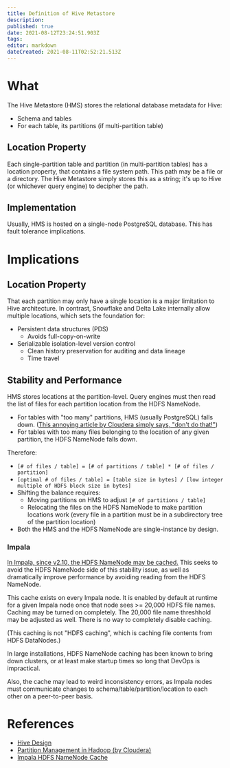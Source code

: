 ```yaml
---
title: Definition of Hive Metastore
description: 
published: true
date: 2021-08-12T23:24:51.903Z
tags: 
editor: markdown
dateCreated: 2021-08-11T02:52:21.513Z
---
```


# What
The Hive Metastore (HMS) stores the relational database metadata for Hive:
- Schema and tables
- For each table, its partitions (if multi-partition table)

## Location Property
Each single-partition table and partition (in multi-partition tables) has a location property, that contains a file system path. This path may be a file or a directory. The Hive Metastore simply stores this as a string; it's up to Hive (or whichever query engine) to decipher the path.

## Implementation
Usually, HMS is hosted on a single-node PostgreSQL database. This has fault tolerance implications.

# Implications

## Location Property
That each partition may only have a single location is a major limitation to Hive architecture. In contrast, Snowflake and Delta Lake internally allow multiple locations, which sets the foundation for:
- Persistent data structures (PDS)
  - Avoids full-copy-on-write
- Serializable isolation-level version control
  - Clean history preservation for auditing and data lineage
  - Time travel

## Stability and Performance
HMS stores locations at the partition-level. Query engines must then read the list of files for each partition location from the HDFS NameNode.

- For tables with "too many" partitions, HMS (usually PostgreSQL) falls down. ([This annoying article by Cloudera simply says, "don't do that!"](https://blog.cloudera.com/partition-management-in-hadoop/))
- For tables with too many files belonging to the location of any given partition, the HDFS NameNode falls down.

Therefore:
- `[# of files / table] = [# of partitions / table] * [# of files / partition]`
- `[optimal # of files / table] = [table size in bytes] / [low integer multiple of HDFS block size in bytes]`
- Shifting the balance requires:
  - Moving partitions on HMS to adjust `[# of partitions / table]`
  - Relocating the files on the HDFS NameNode to make partition locations work (every file in a partition must be in a subdirectory tree of the partition location)
- Both the HMS and the HDFS NameNode are single-instance by design.

### Impala
[In Impala, since v2.10, the HDFS NameNode may be cached.](https://impala.apache.org/docs/build3x/html/topics/impala_scalability.html) This seeks to avoid the HDFS NameNode side of this stability issue, as well as dramatically improve performance by avoiding reading from the HDFS NameNode.

This cache exists on every Impala node. It is enabled by default at runtime for a given Impala node once that node sees >= 20,000 HDFS file names. Caching may be turned on completely. The 20,000 file name threshhold may be adjusted as well. There is no way to completely disable caching.

(This caching is not "HDFS caching", which is caching file contents from HDFS DataNodes.)

In large installations, HDFS NameNode caching has been known to bring down clusters, or at least make startup times so long that DevOps is impractical.

Also, the cache may lead to weird inconsistency errors, as Impala nodes must communicate changes to schema/table/partition/location to each other on a peer-to-peer basis.

# References
- [Hive Design](https://cwiki.apache.org/confluence/display/hive/design)
- [Partition Management in Hadoop (by Cloudera)](https://blog.cloudera.com/partition-management-in-hadoop/)
- [Impala HDFS NameNode Cache](https://impala.apache.org/docs/build3x/html/topics/impala_scalability.html)
